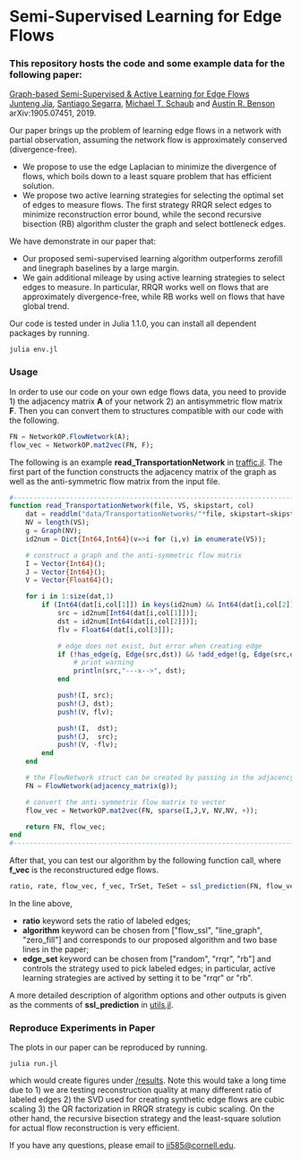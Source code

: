 # Semi-Supervised Learning for Edge Flows

### This repository hosts the code and some example data for the following paper:  
[Graph-based Semi-Supervised & Active Learning for Edge Flows](https://arxiv.org/abs/1905.07451)  
[Junteng Jia](https://000justin000.github.io/), [Santiago Segarra](https://segarra.rice.edu/), [Michael T. Schaub](https://michaelschaub.github.io/) and [Austin R. Benson](https://www.cs.cornell.edu/~arb/)  
arXiv:1905.07451, 2019.

Our paper brings up the problem of learning edge flows in a network with partial observation, assuming the network flow is approximately conserved (divergence-free).
- We propose to use the edge Laplacian to minimize the divergence of flows, which boils down to a least square problem that has efficient solution.
- We propose two active learning strategies for selecting the optimal set of edges to measure flows. The first strategy RRQR select edges to minimize reconstruction error bound, while the second recursive bisection (RB) algorithm cluster the graph and select bottleneck edges.


We have demonstrate in our paper that:
- Our proposed semi-supervised learning algorithm outperforms zerofill and linegraph baselines by a large margin.
- We gain additional mileage by using active learning strategies to select edges to measure. In particular, RRQR works well on flows that are approximately divergence-free, while RB works well on flows that have global trend.

Our code is tested under in Julia 1.1.0, you can install all dependent packages by running.
```
julia env.jl
```

### Usage
In order to use our code on your own edge flows data, you need to provide 1) the adjacency matrix **A** of your network 2) an antisymmetric flow matrix **F**. Then you can convert them to structures compatible with our code with the following.

```julia
FN = NetworkOP.FlowNetwork(A);
flow_vec = NetworkOP.mat2vec(FN, F);
```

The following is an example **read_TransportationNetwork** in [traffic.jl](traffic.jl). The first part of the function constructs the adjacency matrix of the graph as well as the anti-symmetric flow matrix from the input file.
```julia
#------------------------------------------------------------------------------------------------
function read_TransportationNetwork(file, VS, skipstart, col)
    dat = readdlm("data/TransportationNetworks/"*file, skipstart=skipstart);
    NV = length(VS);
    g = Graph(NV);
    id2num = Dict{Int64,Int64}(v=>i for (i,v) in enumerate(VS));

    # construct a graph and the anti-symmetric flow matrix
    I = Vector{Int64}();
    J = Vector{Int64}();
    V = Vector{Float64}();

    for i in 1:size(dat,1)
        if (Int64(dat[i,col[1]]) in keys(id2num) && Int64(dat[i,col[2]]) in keys(id2num))
            src = id2num[Int64(dat[i,col[1]])];
            dst = id2num[Int64(dat[i,col[2]])];
            flv = Float64(dat[i,col[3]]);

            # edge does not exist, but error when creating edge
            if (!has_edge(g, Edge(src,dst)) && !add_edge!(g, Edge(src,dst)))
                # print warning
                println(src,"---x-->", dst);
            end

            push!(I, src);
            push!(J, dst);
            push!(V, flv);

            push!(I,  dst);
            push!(J,  src);
            push!(V, -flv);
        end
    end

    # the FlowNetwork struct can be created by passing in the adjacency matrix
    FN = FlowNetwork(adjacency_matrix(g));

    # convert the anti-symmetric flow matrix to vector
    flow_vec = NetworkOP.mat2vec(FN, sparse(I,J,V, NV,NV, +));

    return FN, flow_vec;
end
#------------------------------------------------------------------------------------------------
```

After that, you can test our algorithm by the following function call, where **f_vec** is the reconstructured edge flows.
```julia
ratio, rate, flow_vec, f_vec, TrSet, TeSet = ssl_prediction(FN, flow_vec, ratio=0.5, algorithm="flow_regulation", edge_set="random")
```

In the line above,
- **ratio** keyword sets the ratio of labeled edges;
- **algorithm** keyword can be chosen from ["flow_ssl", "line_graph", "zero_fill"] and corresponds to our proposed algorithm and two base lines in the paper;
- **edge_set** keyword can be chosen from ["random", "rrqr", "rb"] and controls the strategy used to pick labeled edges; in particular, active learning strategies are actived by setting it to be "rrqr" or "rb".

A more detailed description of algorithm options and other outputs is given as the comments of **ssl_prediction** in [utils.jl](utils.jl).

### Reproduce Experiments in Paper
The plots in our paper can be reproduced by running.
```
julia run.jl
```
which would create figures under [/results](/results). Note this would take a long time due to 1) we are testing reconstruction quality at many different ratio of labeled edges 2) the SVD used for creating synthetic edge flows are cubic scaling 3) the QR factorization in RRQR strategy is cubic scaling. On the other hand, the recursive bisection strategy and the least-square solution for actual flow reconstruction is very efficient.

If you have any questions, please email to [jj585@cornell.edu](mailto:jj585@cornell.edu).
